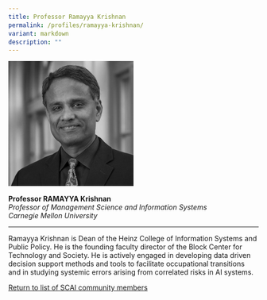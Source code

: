 ```yaml
---
title: Professor Ramayya Krishnan
permalink: /profiles/ramayya-krishnan/
variant: markdown
description: ""
---
```

<div style="width:50%"><img src="/images/People/ramayya_krishnan.jpeg" alt="Professor Ramayya Krishnan"></div>

**Professor RAMAYYA Krishnan**<br>*Professor of Management Science and Information Systems*<br>*Carnegie Mellon University*<br>

---

Ramayya Krishnan is Dean of the Heinz College of Information Systems and Public Policy. He is the founding faculty director of the Block Center for Technology and Society. He is actively engaged in developing data driven decision support methods and tools to facilitate occupational transitions and in studying systemic errors arising from correlated risks in AI systems.

[Return to list of SCAI community members](/community)